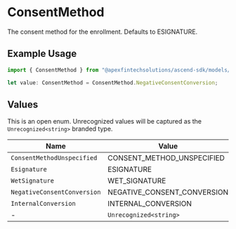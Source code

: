 # ConsentMethod

The consent method for the enrollment. Defaults to ESIGNATURE.

## Example Usage

```typescript
import { ConsentMethod } from "@apexfintechsolutions/ascend-sdk/models/components";

let value: ConsentMethod = ConsentMethod.NegativeConsentConversion;
```

## Values

This is an open enum. Unrecognized values will be captured as the `Unrecognized<string>` branded type.

| Name                        | Value                       |
| --------------------------- | --------------------------- |
| `ConsentMethodUnspecified`  | CONSENT_METHOD_UNSPECIFIED  |
| `Esignature`                | ESIGNATURE                  |
| `WetSignature`              | WET_SIGNATURE               |
| `NegativeConsentConversion` | NEGATIVE_CONSENT_CONVERSION |
| `InternalConversion`        | INTERNAL_CONVERSION         |
| -                           | `Unrecognized<string>`      |